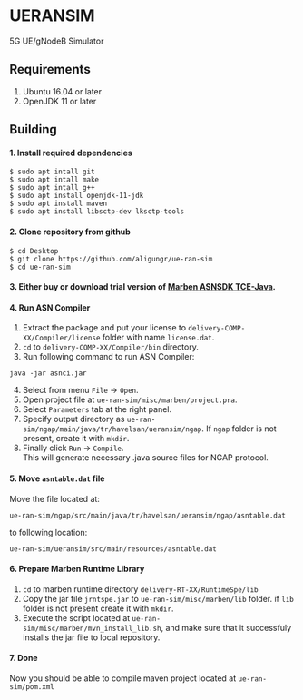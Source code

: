 # UERANSIM
5G UE/gNodeB Simulator 

##  Requirements
1. Ubuntu 16.04 or later 
2. OpenJDK 11 or later

## Building

#### 1. Install required dependencies
```
$ sudo apt intall git
$ sudo apt intall make
$ sudo apt intall g++
$ sudo apt install openjdk-11-jdk
$ sudo apt install maven
$ sudo apt install libsctp-dev lksctp-tools
```

#### 2. Clone repository from github

```
$ cd Desktop
$ git clone https://github.com/aligungr/ue-ran-sim
$ cd ue-ran-sim
```

#### 3. Either buy or download trial version of [Marben ASNSDK TCE-Java](https://www.marben-products.com/freetrial-download-asnsdk/?project=asnsdk).

#### 4. Run ASN Compiler
1. Extract the package and put your license to `delivery-COMP-XX/Compiler/license` folder with name `license.dat`.
2. `cd` to `delivery-COMP-XX/Compiler/bin` directory.
3. Run following command to run ASN Compiler:
```
java -jar asnci.jar
```
4. Select from menu `File` -> `Open`.
5. Open project file at `ue-ran-sim/misc/marben/project.pra`.
6. Select `Parameters` tab at the right panel.
7. Specify output directory as `ue-ran-sim/ngap/main/java/tr/havelsan/ueransim/ngap`. If `ngap` folder is not present, create it with `mkdir`.
8. Finally click `Run` -> `Compile`.  
This will generate necessary .java source files for NGAP protocol.

#### 5. Move `asntable.dat` file
Move the file located at:
```
ue-ran-sim/ngap/src/main/java/tr/havelsan/ueransim/ngap/asntable.dat
```
to following location:
```
ue-ran-sim/ueransim/src/main/resources/asntable.dat
```

####  6. Prepare Marben Runtime Library
1. `cd` to marben runtime directory `delivery-RT-XX/RuntimeSpe/lib`
2. Copy the jar file `jrntspe.jar` to `ue-ran-sim/misc/marben/lib` folder. if `lib` folder is not present create it with `mkdir`.
3. Execute the script located at `ue-ran-sim/misc/marben/mvn_install_lib.sh`, and make sure that it successfuly installs the jar file to local repository.

#### 7. Done
Now you should be able to compile maven project located at `ue-ran-sim/pom.xml`
